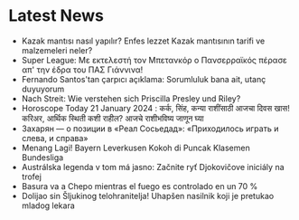 # Latest News
-  Kazak mantısı nasıl yapılır? Enfes lezzet Kazak mantısının tarifi ve malzemeleri neler?
-  Super League: Με εκτελεστή τον Μπετανκόρ ο Πανσερραϊκός πέρασε απ' την έδρα του ΠΑΣ Γιάννινα!
-  Fernando Santos'tan çarpıcı açıklama: Sorumluluk bana ait, utanç duyuyorum
-  Nach Streit: Wie verstehen sich Priscilla Presley und Riley?
-  Horoscope Today 21 January 2024 : कर्क, सिंह, कन्या राशींसाठी आजचा दिवस खास! करिअर, आर्थिक स्थिती कशी राहील? आजचे राशीभविष्य जाणून घ्या
-  Захарян — о позиции в «Реал Сосьедад»: «Приходилось играть и слева, и справа»
-  Menang Lagi! Bayern Leverkusen Kokoh di Puncak Klasemen Bundesliga
-  Austrálska legenda v tom má jasno: Začnite ryť Djokovičove iniciály na trofej
-  Basura va a Chepo mientras el fuego es controlado en un 70 %
-  Dolijao sin Šljukinog telohranitelja! Uhapšen nasilnik koji je pretukao mladog lekara
